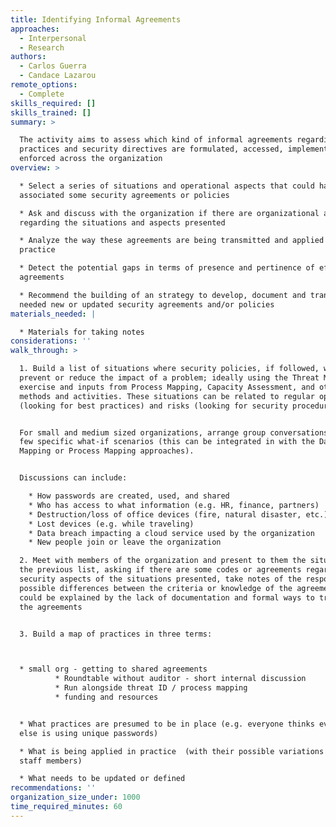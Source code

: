 ```yaml
---
title: Identifying Informal Agreements
approaches:
  - Interpersonal
  - Research
authors:
  - Carlos Guerra
  - Candace Lazarou
remote_options:
  - Complete
skills_required: []
skills_trained: []
summary: >

  The activity aims to assess which kind of informal agreements regarding best
  practices and security directives are formulated, accessed, implemented and/or
  enforced across the organization
overview: >

  * Select a series of situations and operational aspects that could have
  associated some security agreements or policies

  * Ask and discuss with the organization if there are organizational agreements
  regarding the situations and aspects presented

  * Analyze the way these agreements are being transmitted and applied in
  practice

  * Detect the potential gaps in terms of presence and pertinence of effective
  agreements

  * Recommend the building of an strategy to develop, document and transmit as
  needed new or updated security agreements and/or policies
materials_needed: |

  * Materials for taking notes
considerations: ''
walk_through: >

  1. Build a list of situations where security policies, if followed, would
  prevent or reduce the impact of a problem; ideally using the Threat Modeling
  exercise and inputs from Process Mapping, Capacity Assessment, and other
  methods and activities. These situations can be related to regular operations
  (looking for best practices) and risks (looking for security procedures).


  For small and medium sized organizations, arrange group conversations around a
  few specific what-if scenarios (this can be integrated in with the Data
  Mapping or Process Mapping approaches).


  Discussions can include:

    * How passwords are created, used, and shared
    * Who has access to what information (e.g. HR, finance, partners)
    * Destruction/loss of office devices (fire, natural disaster, etc.)
    * Lost devices (e.g. while traveling)
    * Data breach impacting a cloud service used by the organization
    * New people join or leave the organization

  2. Meet with members of the organization and present to them the situations on
  the previous list, asking if there are some codes or agreements regarding
  security aspects of the situations presented, take notes of the responses and
  possible differences between the criteria or knowledge of the agreements. This
  could be explained by the lack of documentation and formal ways to transmit
  the agreements


  3. Build a map of practices in three terms:



  * small org - getting to shared agreements
          * Roundtable without auditor - short internal discussion
          * Run alongside threat ID / process mapping
          * funding and resources


  * What practices are presumed to be in place (e.g. everyone thinks everyone
  else is using unique passwords)

  * What is being applied in practice  (with their possible variations among
  staff members)

  * What needs to be updated or defined
recommendations: ''
organization_size_under: 1000
time_required_minutes: 60
---
```


